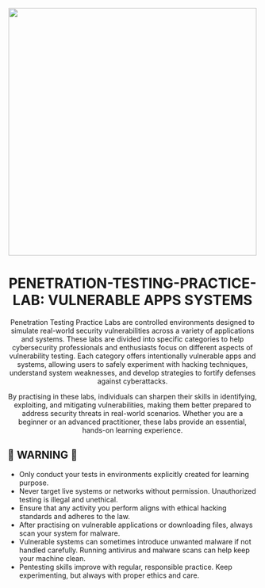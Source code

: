 <p align="center">
<img width="500" src="https://github.com/user-attachments/assets/c41467dd-12c9-4cb4-986a-e76698435e47">
</p>

<div align="center">
  
# PENETRATION-TESTING-PRACTICE-LAB: VULNERABLE APPS SYSTEMS
Penetration Testing Practice Labs are controlled environments designed to simulate real-world security vulnerabilities across a variety of applications and systems. These labs are divided into specific categories to help cybersecurity professionals and enthusiasts focus on different aspects of vulnerability testing. Each category offers intentionally vulnerable apps and systems, allowing users to safely experiment with hacking techniques, understand system weaknesses, and develop strategies to fortify defenses against cyberattacks.

By practising in these labs, individuals can sharpen their skills in identifying, exploiting, and mitigating vulnerabilities, making them better prepared to address security threats in real-world scenarios. Whether you are a beginner or an advanced practitioner, these labs provide an essential, hands-on learning experience.

<div align="left">

## 🔴 WARNING 🔴

- Only conduct your tests in environments explicitly created for learning purpose. 
- Never target live systems or networks without permission. Unauthorized testing is illegal and unethical.
- Ensure that any activity you perform aligns with ethical hacking standards and adheres to the law.
- After practising on vulnerable applications or downloading files, always scan your system for malware.
- Vulnerable systems can sometimes introduce unwanted malware if not handled carefully. Running antivirus and malware scans can help keep your machine clean.
- Pentesting skills improve with regular, responsible practice. Keep experimenting, but always with proper ethics and care.

